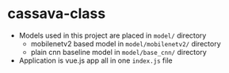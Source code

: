 # cassava-class

* Models used in this project are placed in `model/` directory
  * mobilenetv2 based model in `model/mobilenetv2/` directory
  * plain cnn baseline model in `model/base_cnn/` directory
* Application is vue.js app all in one `index.js` file

